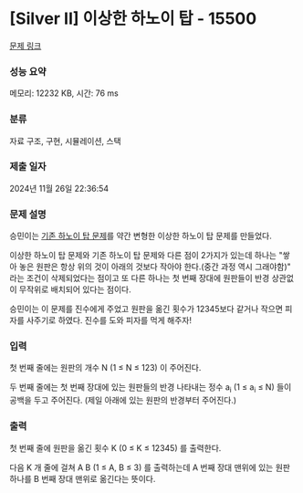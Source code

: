 # [Silver II] 이상한 하노이 탑 - 15500 

[문제 링크](https://www.acmicpc.net/problem/15500) 

### 성능 요약

메모리: 12232 KB, 시간: 76 ms

### 분류

자료 구조, 구현, 시뮬레이션, 스택

### 제출 일자

2024년 11월 26일 22:36:54

### 문제 설명

<p>승민이는 <a href="https://www.acmicpc.net/problem/11729">기존 하노이 탑 문제</a>를 약간 변형한 이상한 하노이 탑 문제를 만들었다.</p>

<p>이상한 하노이 탑 문제와 기존 하노이 탑 문제와 다른 점이 2가지가 있는데 하나는 "쌓아 놓은 원판은 항상 위의 것이 아래의 것보다 작아야 한다.(중간 과정 역시 그래야함)" 라는 조건이 삭제되었다는 점이고 또 다른 하나는 첫 번째 장대에 원판들이 반경 상관없이 무작위로 배치되어 있다는 점이다.</p>

<p>승민이는 이 문제를 진수에게 주었고 원판을 옮긴 횟수가 12345보다 같거나 작으면 피자를 사주기로 하였다. 진수를 도와 피자를 먹게 해주자!</p>

### 입력 

 <p>첫 번째 줄에는 원판의 개수 N (1 ≤ N ≤ 123) 이 주어진다.</p>

<p>두 번째 줄에는 첫 번째 장대에 있는 원판들의 반경 나타내는 정수 a<sub>i</sub> (1 ≤ a<sub>i</sub> ≤ N) 들이 공백을 두고 주어진다. (제일 아래에 있는 원판의 반경부터 주어진다.)</p>

### 출력 

 <p>첫 번째 줄에 원판을 옮긴 횟수 K (0 ≤ K ≤ 12345) 를 출력한다.</p>

<p>다음 K 개 줄에 걸쳐 A B (1 ≤ A, B ≤ 3) 를 출력하는데 A 번째 장대 맨위에 있는 원판 하나를 B 번째 장대 맨위로 옮긴다는 뜻이다.</p>

